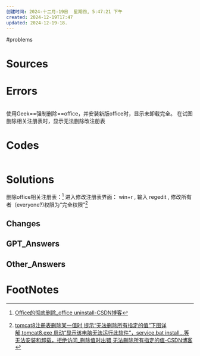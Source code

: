 ```yaml
---
创建时间: 2024-十二月-19日  星期四, 5:47:21 下午
created: 2024-12-19T17:47
updated: 2024-12-19-18.
---
```

#problems 

# Sources


# Errors
```bash

```
使用Geek==强制删除==office，并安装新版office时，显示未卸载完全。
在试图删除相关注册表时，显示无法删除改注册表


# Codes

```python

```

# Solutions

删除office相关注册表：[^2]
进入修改注册表界面：
	win+r , 输入 regedit ,
修改所有者（everyone?)权限为“完全权限”[^1]

## Changes


## GPT_Answers


## Other_Answers


# FootNotes

[^2]: [Office的彻底删除\_office uninstall-CSDN博客](https://blog.csdn.net/weixin_43205816/article/details/143711873?sharetype=blog&shareId=143711873&sharerefer=APP&sharesource=qq_61580675&sharefrom=qq)
[^1]: [tomcat8注册表删除某一值时,提示“无法删除所有指定的值”下图详解,tomcat8.exe 启动“显示该电脑无法运行此软件“，service.bat install...等无法安装和卸载，拒绝访问\_删除值时出错,无法删除所有指定的值-CSDN博客](https://blog.csdn.net/chenzhiyuan09/article/details/124952739?sharetype=blog&shareId=124952739&sharerefer=APP&sharesource=qq_61580675&sharefrom=qq)